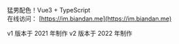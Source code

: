 猛男配色！Vue3 + TypeScript  
在线访问： [https://im.biandan.me](https://im.biandan.me)

v1 版本于 2021 年制作
v2 版本于 2022 年制作
